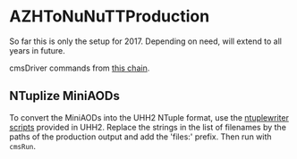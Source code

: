 # AZHToNuNuTTProduction

So far this is only the setup for 2017. Depending on need, will extend to
all years in future.

cmsDriver commands from [this
chain](https://cms-pdmv.cern.ch/mcm/chained_requests?prepid=B2G-chain_RunIISummer20UL17wmLHEGEN_flowRunIISummer20UL17SIM_flowRunIISummer20UL17DIGIPremix_flowRunIISummer20UL17HLT_flowRunIISummer20UL17RECO_flowRunIISummer20UL17MiniAODv2_flowRunIISummer20UL17NanoAODv9-02027&page=0&shown=15).


## NTuplize MiniAODs
To convert the MiniAODs into the UHH2 NTuple format,
use the [ntuplewriter
scripts](https://github.com/UHH2/UHH2/blob/RunII_106X_v2/core/python/ntuplewriter_data_UL17.py)
provided in UHH2.
Replace the strings in the list of filenames by the paths of the production
output and add the 'files:' prefix. Then run with `cmsRun`.
